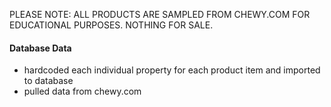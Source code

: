 PLEASE NOTE: ALL PRODUCTS ARE SAMPLED FROM CHEWY.COM FOR EDUCATIONAL PURPOSES. NOTHING FOR SALE.

#### Database Data

- hardcoded each individual property for each product item and imported to database
- pulled data from chewy.com
